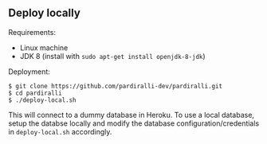 
## Deploy locally

Requirements:
* Linux machine
* JDK 8 (install with `sudo apt-get install openjdk-8-jdk`)

Deployment:
```
$ git clone https://github.com/pardiralli-dev/pardiralli.git
$ cd pardiralli
$ ./deploy-local.sh
```
This will connect to a dummy database in Heroku. To use a local database, setup the databse locally and modify the database configuration/credentials in `deploy-local.sh` accordingly.
